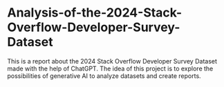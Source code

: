 # Analysis-of-the-2024-Stack-Overflow-Developer-Survey-Dataset
This is a report about the 2024 Stack Overflow Developer Survey Dataset made with the help of ChatGPT. The idea of this project is to explore the possibilities of generative AI to analyze datasets and create reports.

